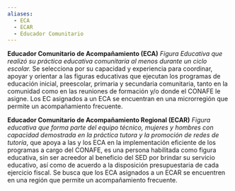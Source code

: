 ```yaml
---
aliases:
  - ECA
  - ECAR
  - Educador Comunitario
---
```



**Educador Comunitario de Acompañamiento (ECA)**
*Figura Educativa que realizó su práctica educativa comunitaria al menos durante un ciclo escolar.*
Se selecciona por su capacidad y experiencia para coordinar, apoyar y orientar a las figuras educativas que ejecutan los programas de educación inicial, preescolar, primaria y secundaria comunitaria, tanto en la comunidad como en las reuniones de formación y/o donde el CONAFE le asigne. Los EC asignados a un ECA se encuentran en una microrregión que permite un acompañamiento frecuente. 

**Educador Comunitario de Acompañamiento Regional (ECAR)**
*Figura educativa que forma parte del equipo técnico, mujeres y hombres con capacidad demostrada en la práctica tutora y la promoción de redes de tutoría*, que apoya a las y los ECA en la implementación eficiente de los programas a cargo del CONAFE, es una persona habilitada como figura educativa, sin ser acreedor al beneficio del SED por brindar su servicio educativo, así como de acuerdo a la disposición presupuestaria de cada ejercicio fiscal. Se busca que los ECA asignados a un ECAR se encuentren en una región que permite un acompañamiento frecuente.